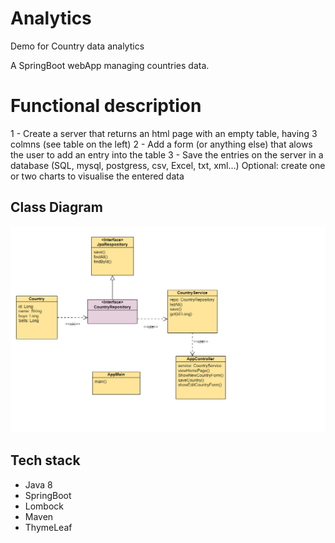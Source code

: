 # Analytics
Demo for Country data analytics

A SpringBoot webApp managing countries data.

# Functional description
1 - Create a server that returns an html page with an empty table, having 3 colmns (see table on the left)
2 - Add a form (or anything else) that alows the user to add an entry into the table
3 - Save the entries on the server in a database (SQL, mysql, postgress, csv, Excel, txt, xml…)
Optional: create one or two charts to visualise the entered data

## Class Diagram
![analytics class diagram](https://github.com/Anasss/analytics/blob/main/class-diagram.png)


## Tech stack
* Java 8
* SpringBoot
* Lombock
* Maven
* ThymeLeaf
